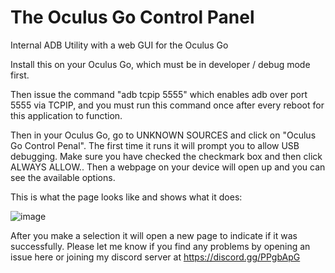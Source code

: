 # The Oculus Go Control Panel
Internal ADB Utility with a web GUI for the Oculus Go

Install this on your Oculus Go, which must be in developer / debug mode first.

Then issue the command "adb tcpip 5555" which enables adb over port 5555 via TCPIP, and you must run this command once after every reboot for this application to function.

Then in your Oculus Go, go to UNKNOWN SOURCES and click on "Oculus Go Control Penal". The first time it runs it will prompt you to allow USB debugging. Make sure you have checked the checkmark box and then click ALWAYS ALLOW.. Then a webpage on your device will open up and you can see the available options.

This is what the page looks like and shows what it does:

![image](https://github.com/petermg/The-Oculus-Go-Control-Panel/assets/20764493/b21b85af-47de-493e-9c74-a087cbd13daa)

After you make a selection it will open a new page to indicate if it was successfully. Please let me know if you find any problems by opening an issue here or joining my discord server at https://discord.gg/PPgbApG


